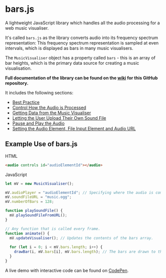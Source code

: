 # bars.js

A lightweight JavaScript library which handles all the audio processing for a web music visualiser.

It's called `bars.js` as the library converts audio into its frequency spectrum representation: This frequency spectrum representation is sampled at even intervals, which is displayed as bars in many music visualisers.

The `MusicVisualiser` object has a property called `bars` - this is an array of bar heights, which is the primary data source for creating a music visualisation. 

**Full documentation of the library can be found on the [wiki](https://github.com/jhancock532/bars.js/wiki) for this GitHub repository.**

It includes the following sections:

* [Best Practice](https://github.com/jhancock532/bars.js/wiki/Best-Practice)
* [Control How the Audio is Processed](https://github.com/jhancock532/bars.js/wiki/Control-How-the-Audio-is-Processed)
* [Getting Data from the Music Visualiser](https://github.com/jhancock532/bars.js/wiki/Getting-Data-from-the-Music-Visualiser)
* [Letting the User Upload Their Own Sound File](https://github.com/jhancock532/bars.js/wiki/Letting-the-User-Upload-Their-Own-Sound-File)
* [Pause and Play the Audio](https://github.com/jhancock532/bars.js/wiki/Pause-and-Play-the-Audio)
* [Setting the Audio Element, File Input Element and Audio URL](https://github.com/jhancock532/bars.js/wiki/Setting-the-Audio-Element%2C-File-Input-Element-and-Audio-URL)

## Example Use of bars.js
HTML 
```html
<audio controls id="audioElementId"></audio>
```
JavaScript
```js
let mV = new MusicVisualiser();

mV.audioPlayer = "audioElementId"; // Specifying where the audio is coming from.
mV.soundFileURL = "music.ogg";
mV.numberOfBars = 128;

function playSoundFile() {
  mV.playSoundFileFromURL();
}

// Any function that is called every frame.
function animate() { 
  mV.updateVisualiser(); // Updates the contents of the bars array.
  
  for (let i = 0; i < mV.bars.length; i++) {
    drawBar(i, mV.bars[i], mV.bars.length); // The bars are drawn to the screen.           
  }
}
```

A live demo with interactive code can be found on [CodePen](https://codepen.io/jhancock532/pen/PVZoWO).

